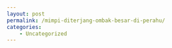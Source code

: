 ```yaml
---
layout: post
permalink: /mimpi-diterjang-ombak-besar-di-perahu/
categories:
    - Uncategorized
---
```


